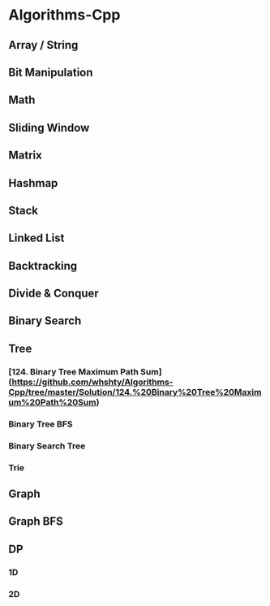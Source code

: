 # Algorithms-Cpp

## Array / String

## Bit Manipulation

## Math

## Sliding Window

## Matrix

## Hashmap

## Stack

## Linked List

## Backtracking

## Divide & Conquer

## Binary Search

## Tree

### [124. Binary Tree Maximum Path Sum] (https://github.com/whshty/Algorithms-Cpp/tree/master/Solution/124.%20Binary%20Tree%20Maximum%20Path%20Sum)

### Binary Tree BFS

### Binary Search Tree

### Trie

## Graph

## Graph BFS

## DP

### 1D

### 2D
